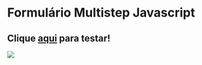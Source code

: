 # Formulário Multistep Javascript
## Clique [aqui](https://vitormenoli.github.io/projetos-reactjs/19_Formulario_Multistep/) para testar!

<img src="https://imgur.com/aan2gqL.png">